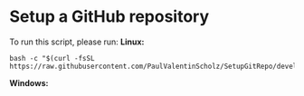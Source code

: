 # Setup a GitHub repository

To run this script, please run:
**Linux:**
```
bash -c "$(curl -fsSL https://raw.githubusercontent.com/PaulValentinScholz/SetupGitRepo/development/init.sh)"
```

**Windows:**
